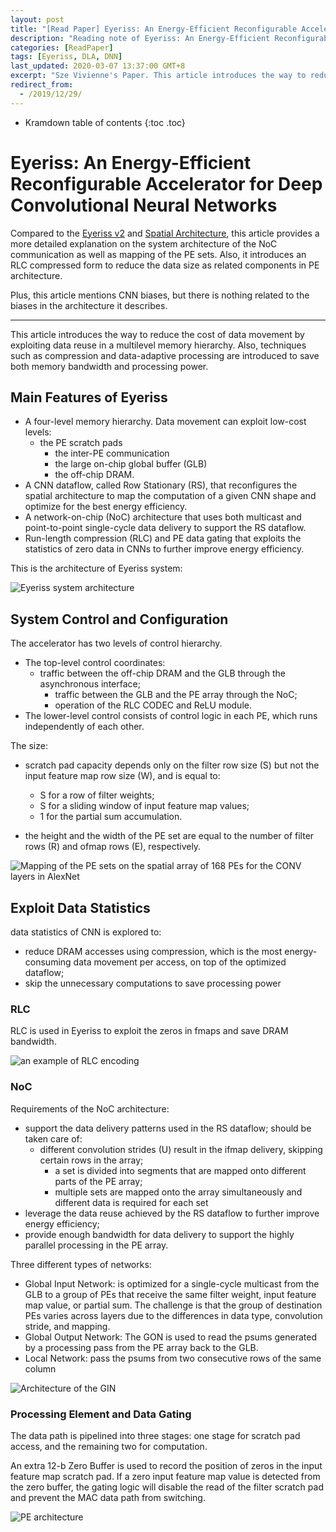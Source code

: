 ```yaml
---
layout: post
title: "[Read Paper] Eyeriss: An Energy-Efficient Reconfigurable Accelerator for Deep Convolutional Neural Networks"
description: "Reading note of Eyeriss: An Energy-Efficient Reconfigurable Accelerator for Deep Convolutional Neural Networks"
categories: [ReadPaper]
tags: [Eyeriss, DLA, DNN]
last_updated: 2020-03-07 13:37:00 GMT+8
excerpt: "Sze Vivienne's Paper. This article introduces the way to reduce the cost of data movement by exploiting data reuse in a multilevel memory hierarchy. Also, techniques such as compression and data-adaptive processing are introduced to save both memory bandwidth and processing power."
redirect_from:
  - /2019/12/29/
---
```


* Kramdown table of contents
{:toc .toc}

# Eyeriss: An Energy-Efficient Reconfigurable Accelerator for Deep Convolutional Neural Networks

Compared to the [Eyeriss v2](../Read-Paper-Eyeriss-v2-A-Flexible-and-High-Performance-Accelerator-for-Emerging-Deep-Neural-Networks/) and [Spatial Architecture](../Read-Paper-Eyeriss-A-Spatial-Architecture-for-Energy-Efficient-Dataflow-for-Convolutional-Neural-Networks/), this article provides a more detailed explanation on the system architecture of the NoC communication as well as mapping of the PE sets. Also, it introduces an RLC compressed form to reduce the data size as related components in PE architecture.

Plus, this article mentions CNN biases, but there is nothing related to the biases in the architecture it describes.

---

This article introduces the way to reduce the cost of data movement by exploiting data reuse in a multilevel memory hierarchy. Also, techniques such as compression and data-adaptive processing are introduced to save both memory bandwidth and processing power.

## Main Features of Eyeriss

+ A four-level memory hierarchy. Data movement can exploit low-cost levels:
  + the PE scratch pads
    + the inter-PE communication
    + the large on-chip global buffer (GLB)
    + the off-chip DRAM.
+ A CNN dataflow, called Row Stationary (RS), that reconfigures the spatial architecture to map the computation of a given CNN shape and optimize for the best energy efficiency.
+ A network-on-chip (NoC) architecture that uses both multicast and point-to-point single-cycle data delivery to support the RS dataflow.
+ Run-length compression (RLC) and PE data gating that exploits the statistics of zero data in CNNs to further improve energy efficiency.

This is the architecture of Eyeriss system:

![Eyeriss system architecture](https://images-cdn.shimo.im/KUn0Ny1sa6wMuMuy/image.png)

## System Control and Configuration

The accelerator has two levels of control hierarchy. 

+ The top-level control coordinates:
  + traffic between the off-chip DRAM and the GLB through the asynchronous interface;
    + traffic between the GLB and the PE array through the NoC;
    + operation of the RLC CODEC and ReLU module. 
+ The lower-level control consists of control logic in each PE, which runs independently of each other.

The size:

+ scratch pad capacity depends only on the filter row size (S)
  but not the input feature map row size (W), and is equal to:
  	+ S for a row of filter weights; 
  	+ S for a sliding window of input feature map values;
  	+ 1 for the partial sum accumulation.

+ the height and the width of the PE set are equal to the number of filter rows (R) and ofmap rows (E), respectively.

![Mapping of the PE sets on the spatial array of 168 PEs for the CONV layers in AlexNet](https://images-cdn.shimo.im/JlEPRdIC1rU50uoT/image.png)

## Exploit Data Statistics

data statistics of CNN is explored to:

+ reduce DRAM accesses using compression, which is the most energy-consuming data movement per access, on top of the optimized dataflow;
+ skip the unnecessary computations to save processing power

### RLC

RLC is used in Eyeriss to exploit the zeros in fmaps and save DRAM bandwidth.

![an example of RLC encoding](https://uploader.shimo.im/f/Ir9k6AuBWP0NWomF.png!thumbnail)

### NoC

Requirements of the NoC architecture:

+ support the data delivery patterns used in the RS dataflow; should be taken care of:
  + different convolution strides (U) result in the ifmap delivery, skipping certain rows in the array;
    + a set is divided into segments that are mapped onto different parts of the PE array;
    + multiple sets are mapped onto the array simultaneously and different data is required for each set
+ leverage the data reuse achieved by the RS dataflow to further improve energy efficiency;
+ provide enough bandwidth for data delivery to support the highly parallel processing in the PE array.

Three different types of networks:

+ Global Input Network: is optimized for a single-cycle multicast from the GLB to a group of PEs that receive the same filter weight, input feature map value, or partial sum. The challenge is that the group of destination PEs varies across layers due to the differences in data type, convolution stride, and mapping.
+ Global Output Network: The GON is used to read the psums generated by a processing pass from the PE array back to the GLB.
+ Local Network: pass the psums from two consecutive rows of the same column

![Architecture of the GIN](https://images-cdn.shimo.im/RrYcTIHJCF4DOYXc/image.png)

### Processing Element and Data Gating

The data path is pipelined into three stages: one stage for scratch pad access, and the remaining two for computation.

An extra 12-b Zero Buffer is used to record the position of zeros in the input feature map scratch pad. If a zero input feature map value is detected from the zero buffer, the gating logic will disable the read of the filter scratch pad and prevent the MAC data path from switching.

![PE architecture](https://images-cdn.shimo.im/MPBbaUOFLNEcqibp/image.png)